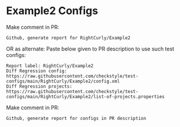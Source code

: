 # Example2 Configs
Make comment in PR:
```
Github, generate report for RightCurly/Example2
```
OR as alternate:
Paste below given to PR description to use such test configs:
```
Report label: RightCurly/Example2
Diff Regression config: https://raw.githubusercontent.com/checkstyle/test-configs/main/RightCurly/Example2/config.xml
Diff Regression projects: https://raw.githubusercontent.com/checkstyle/test-configs/main/RightCurly/Example2/list-of-projects.properties
```
Make comment in PR:
```
Github, generate report for configs in PR description
```
